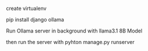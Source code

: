 create virtualenv

pip install django ollama

Run Ollama server in background with llama3.1 8B Model

then run the server with 
pyhton manage.py runserver
